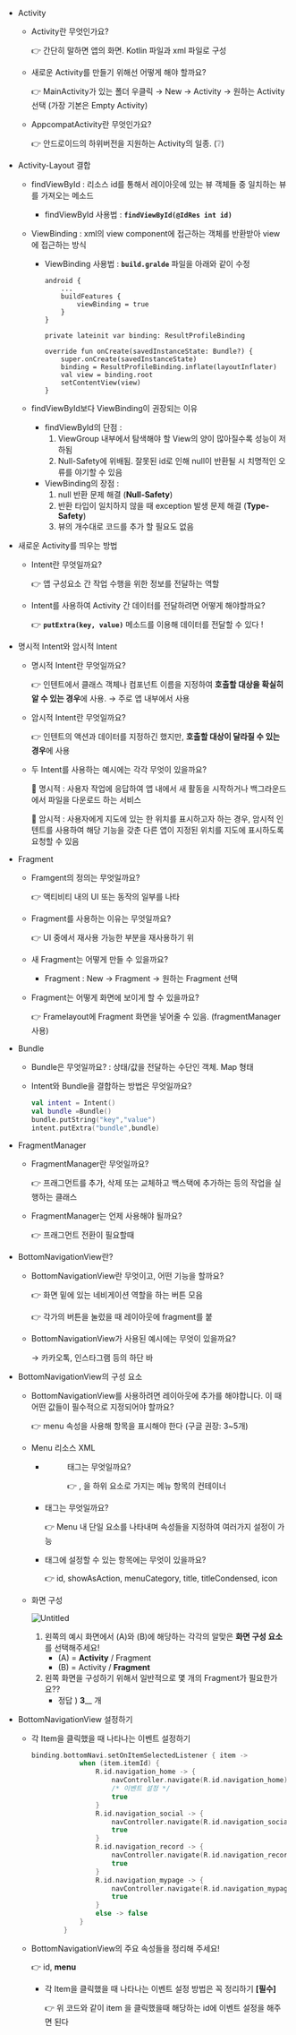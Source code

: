 - Activity
    - Activity란 무엇인가요?
        
        👉 간단히 말하면 앱의 화면. Kotlin 파일과 xml 파일로 구성 
        
    - 새로운 Activity를 만들기 위해선 어떻게 해야 할까요?
        
        👉 MainActivity가 있는 폴더 우클릭 → New → Activity → 원하는 Activity 선택 (가장 기본은 Empty Activity)
        
    - AppcompatActivity란 무엇인가요?
        
        👉 안드로이드의 하위버전을 지원하는 Activity의 일종.  (❔)
        
- Activity-Layout 결합
    - findViewById : 리소스 id를 통해서 레이아웃에 있는 뷰 객체들 중 일치하는 뷰를 가져오는 메소드
        - findViewById 사용법 :  **`findViewById(@IdRes int id)`**
    - ViewBinding : xml의 view component에 접근하는 객체를 반환받아 view에 접근하는 방식
        - ViewBinding 사용법 :  **`build.gralde`**   파일을 아래와 같이 수정
            
            ```
            android {
                ...
                buildFeatures {
                    viewBinding = true
                }
            }
            ```
            
            ```
            private lateinit var binding: ResultProfileBinding
            
            override fun onCreate(savedInstanceState: Bundle?) {
                super.onCreate(savedInstanceState)
                binding = ResultProfileBinding.inflate(layoutInflater)
                val view = binding.root
                setContentView(view)
            }
            ```
            
    - findViewById보다 ViewBinding이 권장되는 이유
        - findViewById의 단점 :
            1. ViewGroup 내부에서 탐색해야 할 View의 양이 많아질수록 성능이 저하됨
            2. Null-Safety에 위배됨. 잘못된 id로 인해 null이 반환될 시 치명적인 오류를 야기할 수 있음
        - ViewBinding의 장점 :
            1. null 반환 문제 해결 (**Null-Safety**)
            2. 반환 타입이 일치하지 않을 때 exception 발생 문제 해결 (**Type-Safety**)
            3. 뷰의 개수대로 코드를 추가 할 필요도 없음
- 새로운 Activity를 띄우는 방법
    - Intent란 무엇일까요?
        
        👉 앱 구성요소 간 작업 수행을 위한 정보를 전달하는 역할
        
    - Intent를 사용하여 Activity 간 데이터를 전달하려면 어떻게 해야할까요?
        
        👉 **`putExtra(key, value)`** 메소드를 이용해 데이터를 전달할 수 있다 !
        
- 명시적 Intent와 암시적 Intent
    - 명시적 Intent란 무엇일까요?
        
        👉 인텐트에서 클래스 객체나 컴포넌트 이름을 지정하여 **호출할 대상을 확실히 알 수 있는 경우**에 사용.  → 주로 앱 내부에서 사용
        
    - 암시적 Intent란 무엇일까요?
        
        👉 인텐트의 액션과 데이터를 지정하긴 했지만, **호출할 대상이 달라질 수 있는 경우**에 사용
        
    - 두 Intent를 사용하는 예시에는 각각 무엇이 있을까요?
        
        📍 명시적 : 사용자 작업에 응답하여 앱 내에서 새 활동을 시작하거나 백그라운드에서 파일을 다운로드 하는 서비스
        
        📍 암시적 :  사용자에게 지도에 있는 한 위치를 표시하고자 하는 경우, 암시적 인텐트를 사용하여 해당 기능을 갖춘 다른 앱이 지정된 위치를 지도에 표시하도록 요청할 수 있음
        
- Fragment
    - Framgent의 정의는 무엇일까요?
        
        👉 액티비티 내의 UI 또는 동작의 일부를 나타
        
    - Fragment를 사용하는 이유는 무엇일까요?
        
        👉 UI 중에서 재사용 가능한 부분을 재사용하기 위
        
    - 새 Fragment는 어떻게 만들 수 있을까요?
        - Fragment : New → Fragment → 원하는 Fragment 선택
    - Fragment는 어떻게 화면에 보이게 할 수 있을까요?
        
        👉 Framelayout에 Fragment 화면을 넣어줄 수 있음. (fragmentManager 사용) 
        
- Bundle
    - Bundle은 무엇일까요? : 상태/값을 전달하는 수단인 객체. Map 형태
    - Intent와 Bundle을 결합하는 방법은 무엇일까요?
        
        ```kotlin
        val intent = Intent()
        val bundle =Bundle()
        bundle.putString("key","value")
        intent.putExtra("bundle",bundle)
        ```
        
- FragmentManager
    - FragmentManager란 무엇일까요?
        
        👉 프래그먼트를 추가, 삭제 또는 교체하고 백스택에 추가하는 등의 작업을 실행하는 클래스
        
    - FragmentManager는 언제 사용해야 될까요?
        
        👉 프래그먼트 전환이 필요할때
        
- BottomNavigationView란?
    - BottomNavigationView란 무엇이고, 어떤 기능을 할까요?
        
        👉 화면 밑에 있는 네비게이션 역할을 하는 버튼 모음
        
        👉 각가의 버튼을 눌렀을 때 레이아웃에 fragment를 붙
        
    - BottomNavigationView가 사용된 예시에는 무엇이 있을까요?
        
        → 카카오톡, 인스타그램 등의 하단 바
        
- BottomNavigationView의 구성 요소
    - BottomNavigationView를 사용하려면 레이아웃에 추가를 해야합니다. 이 때 어떤 값들이 필수적으로 지정되어야 할까요?
        
        👉 menu 속성을 사용해 항목을 표시해야 한다 (구글 권장: 3~5개)
        
    - Menu 리소스 XML
        - <menu> 태그는 무엇일까요?
            
            👉 <item>, <group>을 하위 요소로 가지는 메뉴 항목의 컨테이너
            
        - <item> 태그는 무엇일까요?
            
            👉 Menu 내 단일 요소를 나타내며 속성들을 지정하여 여러가지 설정이 가능
            
        - <item> 태그에 설정할 수 있는 항목에는 무엇이 있을까요?
            
            👉 id, showAsAction, menuCategory, title, titleCondensed, icon 
            
    - 화면 구성
        
        ![Untitled](https://prod-files-secure.s3.us-west-2.amazonaws.com/f1912130-0409-4e90-a90f-6091ae253e73/3cf80661-4cea-48b2-b1b8-a432b34028db/Untitled.png)
        
        1. 왼쪽의 예시 화면에서 (A)와 (B)에 해당하는 각각의 알맞은 **화면 구성 요소**를 선택해주세요!
            - (A) = **Activity** / Fragment
            - (B) = Activity / **Fragment**
        2. 왼쪽 화면을 구성하기 위해서 일반적으로 몇 개의 Fragment가 필요한가요??
            - 정답 ) ____3______ 개
- BottomNavigationView 설정하기
    - 각 Item을 클릭했을 때 나타나는 이벤트 설정하기
        
        ```kotlin
        binding.bottomNavi.setOnItemSelectedListener { item ->
                    when (item.itemId) {
                        R.id.navigation_home -> {
                            navController.navigate(R.id.navigation_home)
                            /* 이벤트 설정 */
                            true
                        }
                        R.id.navigation_social -> {
                            navController.navigate(R.id.navigation_social)
                            true
                        }
                        R.id.navigation_record -> {
                            navController.navigate(R.id.navigation_record)
                            true
                        }
                        R.id.navigation_mypage -> {
                            navController.navigate(R.id.navigation_mypage)
                            true
                        }
                        else -> false
                    }
                }
        ```
        
    - BottomNavigationView의 주요 속성들을 정리해 주세요!
        
        👉 id, **menu**
        
        - 각 Item을 클릭했을 때 나타나는 이벤트 설정 방법은 꼭 정리하기 **[필수]**
            
            👉 위 코드와 같이 item 을 클릭했을때   해당하는 id에 이벤트 설정을 해주면 된다